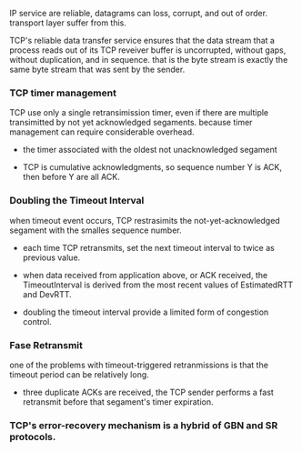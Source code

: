 IP service are reliable, datagrams can loss, corrupt, and out of order. transport layer suffer from this.

TCP's reliable data transfer service ensures that the data stream that a process reads out of its TCP reveiver buffer is uncorrupted, without gaps, without duplication, and in sequence. that is the byte stream is exactly the same byte stream that was sent by the sender.

### TCP timer management

TCP use only a single retransimission timer, even if there are multiple transimitted by not yet acknowledged segaments.
because timer management can require considerable overhead.

- the timer associated with the oldest not unacknowledged segament

- TCP is cumulative acknowledgments, so sequence number Y is ACK, then before Y are all ACK.

### Doubling the Timeout Interval

when timeout event occurs, TCP restrasimits the not-yet-acknowledged segament with the smalles sequence number.

- each time TCP retransmits, set the next timeout interval to twice as previous value.

-  when data received from application above, or ACK received, the TimeoutInterval is derived from the most recent values of EstimatedRTT and DevRTT.

- doubling the timeout interval provide a limited form of congestion control.

### Fase Retransmit

one of the problems with timeout-triggered retranmissions is that the timeout period can be relatively long.

- three duplicate ACKs are received, the TCP sender performs a fast retransmit before that segament's timer expiration.

### TCP's error-recovery mechanism is a hybrid of GBN and SR protocols.
